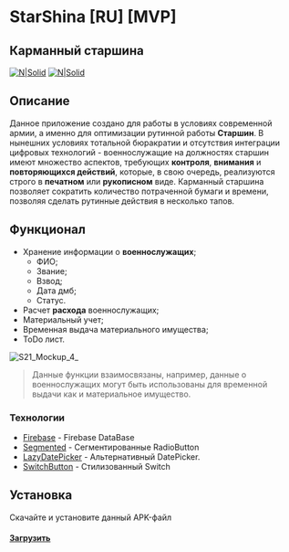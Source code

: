 # StarShina [RU] [MVP]
## Карманный старшина

[![N|Solid](https://imageup.ru/img60/4006199/android_studio_trademarksvg-1.jpg)](https://developer.android.com/)            [![N|Solid](https://imageup.ru/img199/4006205/1280px-firebase_logosvg-1.jpg)](https://firebase.google.com/)




## Описание
Данное приложение создано для работы в условиях современной армии, а именно для оптимизации рутинной работы **Старшин**.
В нынешних условиях тотальной бюракратии и отсутствия интеграции цифровых технологий - военнослужащие на должностях старшин имеют множество аспектов, требующих **контроля**, **внимания** и **повторяющихся действий**, которые, в свою очередь, реализуются строго в **печатном** или **рукописном** виде.
Карманный старшина позволяет сократить количество потраченной бумаги и времени, позволяя сделать рутинные действия в несколько тапов.


## Функционал

- Хранение информации о **военнослужащих**;
    - ФИО;
    - Звание;
    - Взвод;
    - Дата дмб;
    - Статус.
- Расчет **расхода** военнослужащих;
- Материальный учет;
- Временная выдача материального имущества;
- ToDo лист.

![S21_Mockup_4_](https://user-images.githubusercontent.com/37842668/186196411-269cfc0d-b930-434a-aae1-f6878e4f2c97.png)

> Данные функции взаимосвязаны, например, 
данные о военнослужащих могут быть использованы для временной выдачи
как и материальное имущество.


### Технологии

- [Firebase] - Firebase DataBase
- [Segmented] - Сегментированные RadioButton
- [LazyDatePicker] - Альтернативный DatePicker.
- [SwitchButton] - Стилизованный Switch


## Установка

Скачайте и установите данный APK-файл
#### [Загрузить]


   
   [Загрузить]: <https://wdfiles.ru/eba9aa>
   [Firebase]: <https://firebase.google.com/>
   [SwitchButton]: <https://github.com/zcweng/SwitchButton>
   [Segmented]: <https://github.com/Kaopiz/android-segmented-control>
   [LazyDatePicker]: <https://github.com/lopspower/LazyDatePicker>
   
